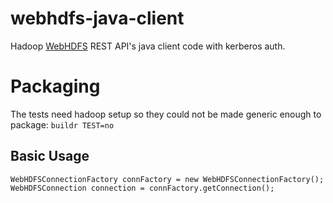 # webhdfs-java-client

Hadoop [WebHDFS][1] REST API's java client code with kerberos auth.

# Packaging

The tests need hadoop setup so they could not be made generic enough
to package:
    ````
    buildr TEST=no
    ````
## Basic Usage

	WebHDFSConnectionFactory connFactory = new WebHDFSConnectionFactory();
	WebHDFSConnection connection = connFactory.getConnection();

[1]: http://hortonworks.com/blog/webhdfs-%E2%80%93-http-rest-access-to-hdfs/
